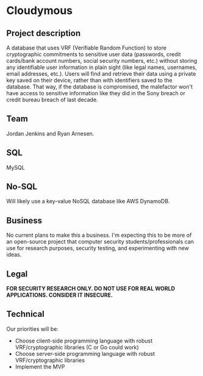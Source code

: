# Cloudymous
## Project description
A database that uses VRF (Verifiable Random Function) to store cryptographic commitments to sensitive user data (passwords, credit cards/bank account numbers, social security numbers, etc.) without storing any identifiable user information in plain sight (like legal names, usernames, email addresses, etc.). Users will find and retrieve their data using a private key saved on their device, rather than with identifiers saved to the database. That way, if the database is compromised, the malefactor won't have access to sensitive information like they did in the Sony breach or credit bureau breach of last decade. 

## Team
Jordan Jenkins and Ryan Arnesen.

## SQL
MySQL

## No-SQL
Will likely use a key-value NoSQL database like AWS DynamoDB. 

## Business
No current plans to make this a business. I'm expecting this to be more of an open-source project that computer security students/professionals can use for research purposes, security testing, and experimenting with new ideas. 

## Legal
**FOR SECURITY RESEARCH ONLY. DO NOT USE FOR REAL WORLD APPLICATIONS. CONSIDER IT INSECURE.**

## Technical
Our priorities will be:
- Choose client-side programming language with robust VRF/cryptographic libraries (C or Go could work)
- Choose server-side programming language with robust VRF/cryptographic libraries
- Implement the MVP
